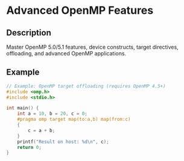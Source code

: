 # Advanced OpenMP Features

## Description
Master OpenMP 5.0/5.1 features, device constructs, target directives, offloading, and advanced OpenMP applications.

## Example
```c
// Example: OpenMP target offloading (requires OpenMP 4.5+)
#include <omp.h>
#include <stdio.h>

int main() {
    int a = 10, b = 20, c = 0;
    #pragma omp target map(to:a,b) map(from:c)
    {
        c = a + b;
    }
    printf("Result on host: %d\n", c);
    return 0;
}
```
